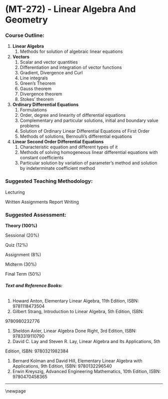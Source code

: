 # **(MT-272) - Linear Algebra And Geometry**


### **Course Outline:**
1. **Linear Algebra**
   1. Methods for solution of algebraic linear equations
1. **Vectors**
   1. Scalar and vector quantities
   1. Differentiation and integration of vector functions
   1. Gradient, Divergence and Curl
   1. Line integrals
   1. Green’s Theorem
   1. Gauss theorem
   1. Divergence theorem
   1. Stokes’ theorem
1. **Ordinary Differential Equations**
   1. Formulations
   1. Order, degree and linearity of differential equations
   1. Complementary and particular solutions, initial and boundary value problems
   1. Solution of Ordinary Linear Differential Equations of First Order
   1. Methods of solutions, Bernoulli’s differential equations
1. **Linear Second Order Differential Equations**
   1. Characteristic equation and different types of it
   1. Methods of solving homogeneous linear differential equations with constant coefficients
   1. Particular solution by variation of parameter’s method and solution by indeterminate coefficient method
### **Suggested Teaching Methodology:**
Lecturing

Written Assignments Report Writing
### **Suggested Assessment:**
**Theory (100%)**

Sessional (20%)

Quiz (12%)

Assignment (8%)

Midterm (30%)

Final Term (50%)
###### **Text and Reference Books:**
1. Howard Anton, Elementary Linear Algebra, 11th Edition, ISBN: 9781118473504
1. Gilbert Strang, Introduction to Linear Algebra, 5th Edition, ISBN:

9780980232776

1. Sheldon Axler, Linear Algebra Done Right, 3rd Edition, ISBN: 9783319110790
1. David C. Lay and Steven R. Lay, Linear Algebra and Its Applications, 5th

Edition, ISBN: 9780321982384

1. Bernard Kolman and David Hill, Elementary Linear Algebra with Applications, 9th Edition, ISBN: 9780132296540
1. Erwin Kreyszig, Advanced Engineering Mathematics, 10th Edition, ISBN: 9780470458365

___
\newpage